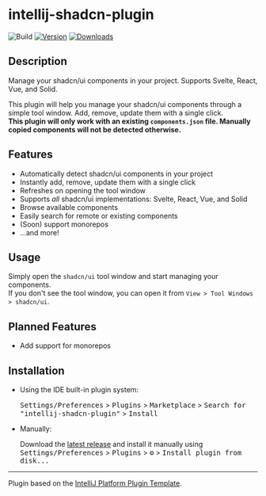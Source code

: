 # intellij-shadcn-plugin

![Build](https://github.com/WarningImHack3r/intellij-shadcn-plugin/workflows/Build/badge.svg)
[![Version](https://img.shields.io/jetbrains/plugin/v/com.github.warningimhack3r.intellijshadcnplugin.svg)](https://plugins.jetbrains.com/plugin/com.github.warningimhack3r.intellijshadcnplugin)
[![Downloads](https://img.shields.io/jetbrains/plugin/d/com.github.warningimhack3r.intellijshadcnplugin.svg)](https://plugins.jetbrains.com/plugin/com.github.warningimhack3r.intellijshadcnplugin)

## Description
<!-- Plugin description -->
Manage your shadcn/ui components in your project. Supports Svelte, React, Vue, and Solid.

This plugin will help you manage your shadcn/ui components through a simple tool window. Add, remove, update them with a single click.  
**This plugin will only work with an existing `components.json` file. Manually copied components will not be detected otherwise.**

## Features
- Automatically detect shadcn/ui components in your project
- Instantly add, remove, update them with a single click
- Refreshes on opening the tool window
- Supports _all_ shadcn/ui implementations: Svelte, React, Vue, and Solid
- Browse available components
- Easily search for remote or existing components
- (Soon) support monorepos
- ...and more!

## Usage
Simply open the `shadcn/ui` tool window and start managing your components.  
If you don't see the tool window, you can open it from `View > Tool Windows > shadcn/ui`.

## Planned Features
- Add support for monorepos
<!-- Plugin description end -->

## Installation

- Using the IDE built-in plugin system:
  
  <kbd>Settings/Preferences</kbd> > <kbd>Plugins</kbd> > <kbd>Marketplace</kbd> > <kbd>Search for "intellij-shadcn-plugin"</kbd> >
  <kbd>Install</kbd>
  
- Manually:

  Download the [latest release](https://github.com/WarningImHack3r/intellij-shadcn-plugin/releases/latest) and install it manually using
  <kbd>Settings/Preferences</kbd> > <kbd>Plugins</kbd> > <kbd>⚙️</kbd> > <kbd>Install plugin from disk...</kbd>


---
Plugin based on the [IntelliJ Platform Plugin Template][template].

[template]: https://github.com/JetBrains/intellij-platform-plugin-template
